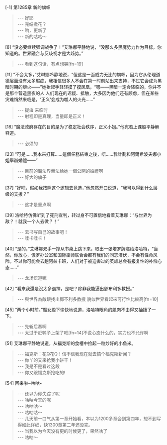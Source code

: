 
[-1] 第1285章 新的旗帜
>--- 好耶<br>
>--- 完结撒花？<br>
>--- 哟，更新了<br>
>--- 新的咕咕～<br>

[8] “没必要继续强调战争了！”艾琳娜平静地说，“没那么多黑魔势力作为目标，你知道的。世界融合与反歧视才是大趋势。”
>--- 看到这句话，有点想哭[fn=19]<br>

[11] “不会太多，”艾琳娜冷静地说，“但这是一面威力无比的旗帜，因为它从伦理道德层面没有太多瑕疵，我相信很多人不会在第一时刻站出来支持，不过它会成为黑暗时期的炬火——”她抬起手轻轻摸了摸凤凰，“嗯——黑暗一定会降临的，你并不是那个营造黑夜的人 人们现在的迟疑、抵触，大多因为他们还有顾虑，但在某些灾难悄然来临是，‘正义’会成为噬人的火光……”
>--- 捉虫 来临时<br>
>--- 射程即是真理，当量即是正义！<br>

[18] “魔法政府存在的目的是为了稳定社会秩序，正义小姐。”他宛若上课般平静解释道。
>--- 必须的<br>

[23] “可是……我本來打算……這個任務結束之後，唔……我計劃和阿爾希波夫娜小姐舉辦婚禮——”
>--- 目前的魔法界無法給她一個公開的婚禮啊<br>
>--- 好大的旗子<br>

[37] “好吧，假如我按照这个逻辑去竞选，”他忽然开口说道，“我可以得到什么层级的支援？”
>--- 这才是重点啊<br>

[39] 洛哈特仿佛听到了死刑宣判，转过身不可置信地看着艾琳娜：“与世界为敌？！就我一个人去做？！”
>--- 去书写自己的故事吧！<br>
>--- 哇卡哇卡！<br>

[40] “是的，”艾琳娜双手一撑从书桌上跳下来，取出一张塔罗牌递给洛哈特，“当然，你放心，傲罗办公室和国际巫师联合会都有我们的同志潜伏，不会有性命风险。不过你可能会去趟阿兹卡班，人们对于被迫害过的英雄总会有报复性的补偿心态……”
>--- 龙场悟道嘛<br>

[42] “看來我還是沒太多選擇，是吧？除非我能逼出鄧布利多教授。”
>--- 與世界為敵跟找出鄧不利多教授
貌似世界看起來可行性比較高[fn=10]<br>

[45] “两个小时前。”魔女殿下愉快地说道，洛哈特眼角的肌肉不由得又抽搐了一下。
>--- 先斩后奏啊<br>
>--- 太过于赶鸭子上架了吧[fn=14]不说心态什么的，实力也不允许啊<br>

[51] 艾琳娜平静地说道，从福克斯的食槽中捡起一粒炒好的小鱼米。
>--- 福克斯：花Q花Q！信不信我现在就去搞个福克斯新闻？<br>
>--- 你丫的又来抢我小饼干！<br>
>--- 我是不是看过这段<br>
>--- 你又跟福克斯抢吃的!<br>

[54] 回来啦~咕咕~
>--- 还以为你失踪了呢<br>
>--- 咕咕今天的呢<br>
>--- 咕咕咕～<br>
>--- 咕咕咕～<br>
>--- 几天前一口气从第一章开始看，本以为1200多章会到第四年，想不到写得如此详细，快1300章第二年还没完。<br>
>--- 当我以为今天没有更的时候更了，果然咕了<br>
>--- 咕咕～<br>
